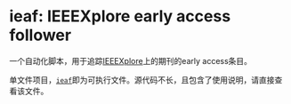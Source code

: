 # ieaf: IEEEXplore early access follower

一个自动化脚本，用于追踪[IEEEXplore](https://ieeexplore.ieee.org)上的期刊的early access条目。

单文件项目，[`ieaf`](https://github.com/bufbrane/ieaf/blob/main/ieaf)即为可执行文件。源代码不长，且包含了使用说明，请直接查看该文件。
